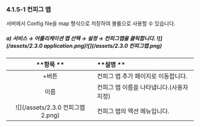 ### 4.1.5-1 컨피그 맵

서버에서 Config file을 map 형식으로 저장하여 볼륨으로 사용할 수 있습니다.

##### a\)    서비스 → 어플리케이션 맵 선택 → 설정 → 컨피그맵을 클릭합니다. ![](/assets/2.3.0 application.png)![](/assets/2.3.0 컨피그맵.png)

| **항목  ** | **설명 ** |
| :---: | :--- |
| +버튼 | 컨피그 맵 추가 페이지로 이동합니다. |
| 이름 | 컨피그 맵 이름을 나타냅니다.\(사용자 지정\) |
| ![](/assets/2.3.0 컨피그맵2.png) | 컨피그 맵의 액션 메뉴입니다. |



